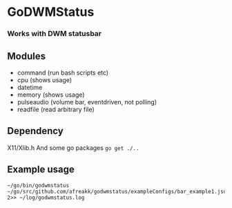 # GoDWMStatus
### Works with DWM statusbar

## Modules
- command (run bash scripts etc)
- cpu (shows usage)
- datetime
- memory (shows usage)
- pulseaudio (volume bar, eventdriven, not polling)
- readfile (read arbitrary file)

## Dependency
X11/Xlib.h
And some go packages `go get ./..`

## Example usage
```
~/go/bin/godwmstatus ~/go/src/github.com/afreakk/godwmstatus/exampleConfigs/bar_example1.json 2>> ~/log/godwmstatus.log
```
